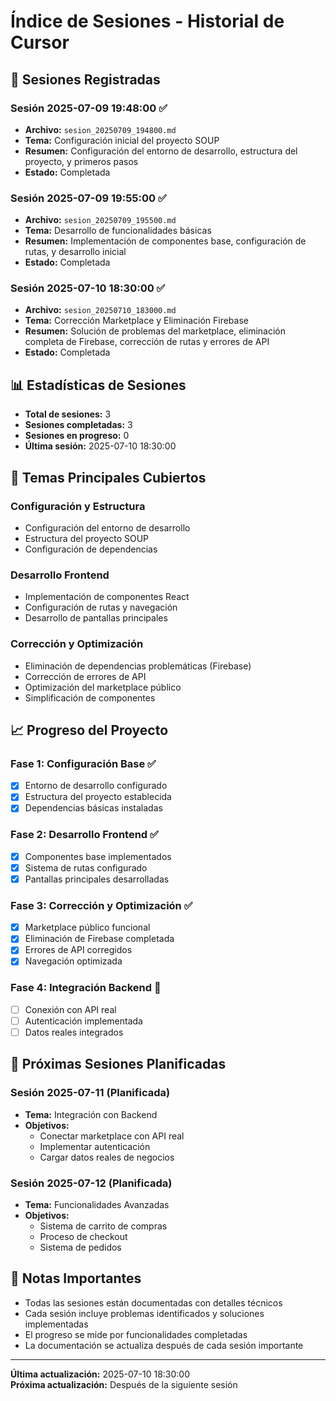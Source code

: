 # Índice de Sesiones - Historial de Cursor

## 📅 **Sesiones Registradas**

### **Sesión 2025-07-09 19:48:00** ✅
- **Archivo:** `sesion_20250709_194800.md`
- **Tema:** Configuración inicial del proyecto SOUP
- **Resumen:** Configuración del entorno de desarrollo, estructura del proyecto, y primeros pasos
- **Estado:** Completada

### **Sesión 2025-07-09 19:55:00** ✅
- **Archivo:** `sesion_20250709_195500.md`
- **Tema:** Desarrollo de funcionalidades básicas
- **Resumen:** Implementación de componentes base, configuración de rutas, y desarrollo inicial
- **Estado:** Completada

### **Sesión 2025-07-10 18:30:00** ✅
- **Archivo:** `sesion_20250710_183000.md`
- **Tema:** Corrección Marketplace y Eliminación Firebase
- **Resumen:** Solución de problemas del marketplace, eliminación completa de Firebase, corrección de rutas y errores de API
- **Estado:** Completada

## 📊 **Estadísticas de Sesiones**

- **Total de sesiones:** 3
- **Sesiones completadas:** 3
- **Sesiones en progreso:** 0
- **Última sesión:** 2025-07-10 18:30:00

## 🎯 **Temas Principales Cubiertos**

### **Configuración y Estructura**
- Configuración del entorno de desarrollo
- Estructura del proyecto SOUP
- Configuración de dependencias

### **Desarrollo Frontend**
- Implementación de componentes React
- Configuración de rutas y navegación
- Desarrollo de pantallas principales

### **Corrección y Optimización**
- Eliminación de dependencias problemáticas (Firebase)
- Corrección de errores de API
- Optimización del marketplace público
- Simplificación de componentes

## 📈 **Progreso del Proyecto**

### **Fase 1: Configuración Base** ✅
- [x] Entorno de desarrollo configurado
- [x] Estructura del proyecto establecida
- [x] Dependencias básicas instaladas

### **Fase 2: Desarrollo Frontend** ✅
- [x] Componentes base implementados
- [x] Sistema de rutas configurado
- [x] Pantallas principales desarrolladas

### **Fase 3: Corrección y Optimización** ✅
- [x] Marketplace público funcional
- [x] Eliminación de Firebase completada
- [x] Errores de API corregidos
- [x] Navegación optimizada

### **Fase 4: Integración Backend** 🔄
- [ ] Conexión con API real
- [ ] Autenticación implementada
- [ ] Datos reales integrados

## 🚀 **Próximas Sesiones Planificadas**

### **Sesión 2025-07-11** (Planificada)
- **Tema:** Integración con Backend
- **Objetivos:**
  - Conectar marketplace con API real
  - Implementar autenticación
  - Cargar datos reales de negocios

### **Sesión 2025-07-12** (Planificada)
- **Tema:** Funcionalidades Avanzadas
- **Objetivos:**
  - Sistema de carrito de compras
  - Proceso de checkout
  - Sistema de pedidos

## 📝 **Notas Importantes**

- Todas las sesiones están documentadas con detalles técnicos
- Cada sesión incluye problemas identificados y soluciones implementadas
- El progreso se mide por funcionalidades completadas
- La documentación se actualiza después de cada sesión importante

---

**Última actualización:** 2025-07-10 18:30:00  
**Próxima actualización:** Después de la siguiente sesión 